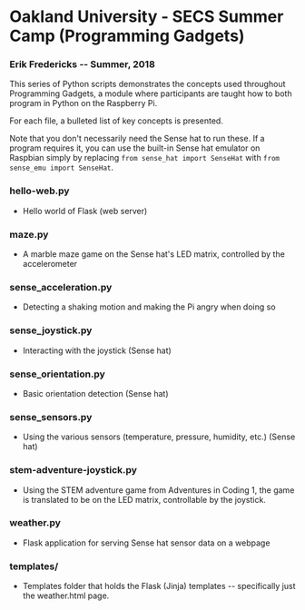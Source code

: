 # Oakland University - SECS Summer Camp (Programming Gadgets)
### Erik Fredericks -- Summer, 2018

This series of Python scripts demonstrates the concepts used throughout Programming Gadgets, a module where participants are taught how to both program in Python on the Raspberry Pi.  

For each file, a bulleted list of key concepts is presented.

Note that you don't necessarily need the Sense hat to run these.  If a program requires it, you can use the built-in Sense hat emulator on Raspbian simply by replacing `from sense_hat import SenseHat` with `from sense_emu import SenseHat`.

### hello-web.py

* Hello world of Flask (web server)

### maze.py

* A marble maze game on the Sense hat's LED matrix, controlled by the accelerometer

### sense_acceleration.py

* Detecting a shaking motion and making the Pi angry when doing so

### sense_joystick.py

* Interacting with the joystick (Sense hat)

### sense_orientation.py

* Basic orientation detection (Sense hat)

### sense_sensors.py

* Using the various sensors (temperature, pressure, humidity, etc.) (Sense hat)

### stem-adventure-joystick.py

* Using the STEM adventure game from Adventures in Coding 1, the game is translated to be on the LED matrix, controllable by the joystick.

### weather.py

* Flask application for serving Sense hat sensor data on a webpage

### templates/

* Templates folder that holds the Flask (Jinja) templates -- specifically just the weather.html page.
